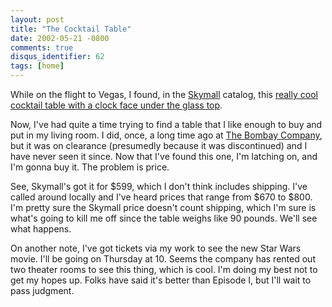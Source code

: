 ```yaml
---
layout: post
title: "The Cocktail Table"
date: 2002-05-21 -0800
comments: true
disqus_identifier: 62
tags: [home]
---
```

While on the flight to Vegas, I found, in the
[Skymall](http://www.skymall.com) catalog, this [really cool cocktail
table with a clock face under the glass
top](http://www.skymall.com/cgi-bin/WebObjects/Store.woa/wa/gotoPage?dept=5418&sid=86854642%400&vid=32124263&page=detail&pid=13670706).

 Now, I've had quite a time trying to find a table that I like enough to
buy and put in my living room. I did, once, a long time ago at [The
Bombay Company](http://www.bombayco.com/), but it was on clearance
(presumedly because it was discontinued) and I have never seen it since.
Now that I've found this one, I'm latching on, and I'm gonna buy it. The
problem is price.

 See, Skymall's got it for $599, which I don't think includes shipping.
I've called around locally and I've heard prices that range from $670
to $800. I'm pretty sure the Skymall price doesn't count shipping,
which I'm sure is what's going to kill me off since the table weighs
like 90 pounds. We'll see what happens.

 On another note, I've got tickets via my work to see the new Star Wars
movie. I'll be going on Thursday at 10. Seems the company has rented out
two theater rooms to see this thing, which is cool. I'm doing my best
not to get my hopes up. Folks have said it's better than Episode I, but
I'll wait to pass judgment.
